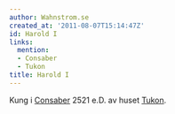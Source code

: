 ```yaml
---
author: Wahnstrom.se
created_at: '2011-08-07T15:14:47Z'
id: Harold I
links:
  mention:
  - Consaber
  - Tukon
title: Harold I
---
```


Kung i [Consaber] 2521 e.D. av huset [Tukon].

  [Consaber]: Consaber
  [Tukon]: Tukon